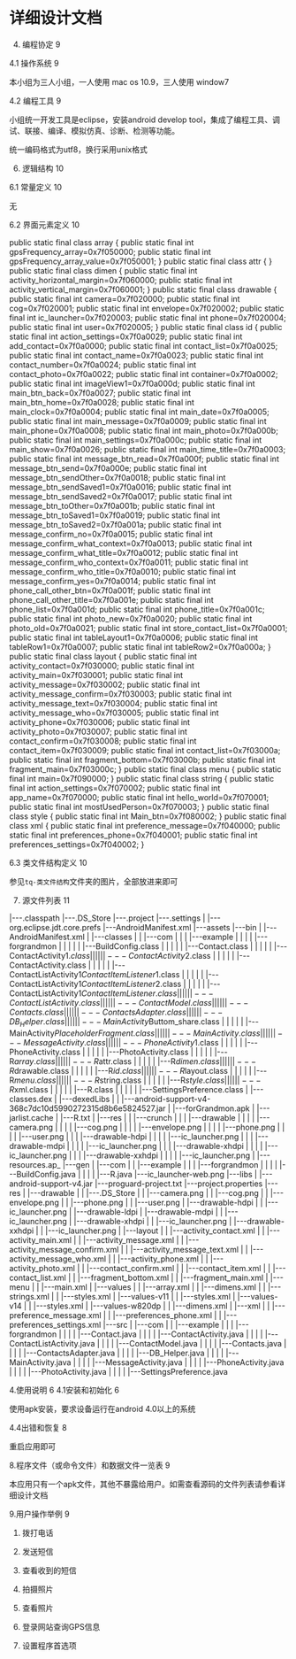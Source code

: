 # 详细设计文档4.	编程协定	94.1	操作系统	9
本小组为三人小组，一人使用 mac os 10.9，三人使用 window74.2	编程工具	9
小组统一开发工具是eclipse，安装android develop tool，集成了编程工具、调试、联接、编译、模拟仿真、诊断、检测等功能。
统一编码格式为utf8，换行采用unix格式6.	逻辑结构	10
6.1	常量定义	10
无6.2	界面元素定义	10

public static final class array {
        public static final int gpsFrequency_array=0x7f050000;
        public static final int gpsFrequency_array_value=0x7f050001;
    }
    public static final class attr {
    }
    public static final class dimen {
        public static final int activity_horizontal_margin=0x7f060000;
        public static final int activity_vertical_margin=0x7f060001;
    }
    public static final class drawable {
        public static final int camera=0x7f020000;
        public static final int cog=0x7f020001;
        public static final int envelope=0x7f020002;
        public static final int ic_launcher=0x7f020003;
        public static final int phone=0x7f020004;
        public static final int user=0x7f020005;
    }
    public static final class id {
        public static final int action_settings=0x7f0a0029;
        public static final int add_contact=0x7f0a0000;
        public static final int contact_list=0x7f0a0025;
        public static final int contact_name=0x7f0a0023;
        public static final int contact_number=0x7f0a0024;
        public static final int contact_photo=0x7f0a0022;
        public static final int container=0x7f0a0002;
        public static final int imageView1=0x7f0a000d;
        public static final int main_btn_back=0x7f0a0027;
        public static final int main_btn_home=0x7f0a0028;
        public static final int main_clock=0x7f0a0004;
        public static final int main_date=0x7f0a0005;
        public static final int main_message=0x7f0a0009;
        public static final int main_phone=0x7f0a0008;
        public static final int main_photo=0x7f0a000b;
        public static final int main_settings=0x7f0a000c;
        public static final int main_show=0x7f0a0026;
        public static final int main_time_title=0x7f0a0003;
        public static final int message_btn_read=0x7f0a000f;
        public static final int message_btn_send=0x7f0a000e;
        public static final int message_btn_sendOther=0x7f0a0018;
        public static final int message_btn_sendSaved1=0x7f0a0016;
        public static final int message_btn_sendSaved2=0x7f0a0017;
        public static final int message_btn_toOther=0x7f0a001b;
        public static final int message_btn_toSaved1=0x7f0a0019;
        public static final int message_btn_toSaved2=0x7f0a001a;
        public static final int message_confirm_no=0x7f0a0015;
        public static final int message_confirm_what_context=0x7f0a0013;
        public static final int message_confirm_what_title=0x7f0a0012;
        public static final int message_confirm_who_context=0x7f0a0011;
        public static final int message_confirm_who_title=0x7f0a0010;
        public static final int message_confirm_yes=0x7f0a0014;
        public static final int phone_call_other_btn=0x7f0a001f;
        public static final int phone_call_other_title=0x7f0a001e;
        public static final int phone_list=0x7f0a001d;
        public static final int phone_title=0x7f0a001c;
        public static final int photo_new=0x7f0a0020;
        public static final int photo_old=0x7f0a0021;
        public static final int store_contact_list=0x7f0a0001;
        public static final int tableLayout1=0x7f0a0006;
        public static final int tableRow1=0x7f0a0007;
        public static final int tableRow2=0x7f0a000a;
    }
    public static final class layout {
        public static final int activity_contact=0x7f030000;
        public static final int activity_main=0x7f030001;
        public static final int activity_message=0x7f030002;
        public static final int activity_message_confirm=0x7f030003;
        public static final int activity_message_text=0x7f030004;
        public static final int activity_message_who=0x7f030005;
        public static final int activity_phone=0x7f030006;
        public static final int activity_photo=0x7f030007;
        public static final int contact_confirm=0x7f030008;
        public static final int contact_item=0x7f030009;
        public static final int contact_list=0x7f03000a;
        public static final int fragment_bottom=0x7f03000b;
        public static final int fragment_main=0x7f03000c;
    }
    public static final class menu {
        public static final int main=0x7f090000;
    }
    public static final class string {
        public static final int action_settings=0x7f070002;
        public static final int app_name=0x7f070000;
        public static final int hello_world=0x7f070001;
        public static final int mostUsedPerson=0x7f070003;
    }
    public static final class style {
        public static final int Main_btn=0x7f080002;
    }
    public static final class xml {
        public static final int preference_message=0x7f040000;
        public static final int preferences_phone=0x7f040001;
        public static final int preferences_settings=0x7f040002;
    }6.3	类文件结构定义	10
参见`tq-类文件结构`文件夹的图片，全部放进来即可7.	源文件列表	11
|---.classpath
|---.DS_Store
|---.project
|---.settings
|        |---org.eclipse.jdt.core.prefs
|---AndroidManifest.xml
|---assets
|---bin
|    |---AndroidManifest.xml
|    |---classes
|    |      |---com
|    |      |    |---example
|    |      |    |      |---forgrandmon
|    |      |    |      |          |---BuildConfig.class
|    |      |    |      |          |---Contact.class
|    |      |    |      |          |---ContactActivity$1.class
|    |      |    |      |          |---ContactActivity$2.class
|    |      |    |      |          |---ContactActivity.class
|    |      |    |      |          |---ContactListActivity$1ContactItemListener$1.class
|    |      |    |      |          |---ContactListActivity$1ContactItemListener$2.class
|    |      |    |      |          |---ContactListActivity$1ContactItemListener.class
|    |      |    |      |          |---ContactListActivity.class
|    |      |    |      |          |---ContactModel.class
|    |      |    |      |          |---Contacts.class
|    |      |    |      |          |---ContactsAdapter.class
|    |      |    |      |          |---DB_Helper.class
|    |      |    |      |          |---MainActivity$Buttom_share.class
|    |      |    |      |          |---MainActivity$PlaceholderFragment.class
|    |      |    |      |          |---MainActivity.class
|    |      |    |      |          |---MessageActivity.class
|    |      |    |      |          |---PhoneActivity$1.class
|    |      |    |      |          |---PhoneActivity.class
|    |      |    |      |          |---PhotoActivity.class
|    |      |    |      |          |---R$array.class
|    |      |    |      |          |---R$attr.class
|    |      |    |      |          |---R$dimen.class
|    |      |    |      |          |---R$drawable.class
|    |      |    |      |          |---R$id.class
|    |      |    |      |          |---R$layout.class
|    |      |    |      |          |---R$menu.class
|    |      |    |      |          |---R$string.class
|    |      |    |      |          |---R$style.class
|    |      |    |      |          |---R$xml.class
|    |      |    |      |          |---R.class
|    |      |    |      |          |---SettingsPreference.class
|    |---classes.dex
|    |---dexedLibs
|    |        |---android-support-v4-368c7dc10d5990272315d8b6e5824527.jar
|    |---forGrandmon.apk
|    |---jarlist.cache
|    |---R.txt
|    |---res
|    |    |---crunch
|    |    |     |---drawable
|    |    |     |       |---camera.png
|    |    |     |       |---cog.png
|    |    |     |       |---envelope.png
|    |    |     |       |---phone.png
|    |    |     |       |---user.png
|    |    |     |---drawable-hdpi
|    |    |     |            |---ic_launcher.png
|    |    |     |---drawable-mdpi
|    |    |     |            |---ic_launcher.png
|    |    |     |---drawable-xhdpi
|    |    |     |             |---ic_launcher.png
|    |    |     |---drawable-xxhdpi
|    |    |     |              |---ic_launcher.png
|    |---resources.ap_
|---gen
|    |---com
|    |    |---example
|    |    |      |---forgrandmon
|    |    |      |          |---BuildConfig.java
|    |    |      |          |---R.java
|---ic_launcher-web.png
|---libs
|    |---android-support-v4.jar
|---proguard-project.txt
|---project.properties
|---res
|    |---drawable
|    |       |---.DS_Store
|    |       |---camera.png
|    |       |---cog.png
|    |       |---envelope.png
|    |       |---phone.png
|    |       |---user.png
|    |---drawable-hdpi
|    |            |---ic_launcher.png
|    |---drawable-ldpi
|    |---drawable-mdpi
|    |            |---ic_launcher.png
|    |---drawable-xhdpi
|    |             |---ic_launcher.png
|    |---drawable-xxhdpi
|    |              |---ic_launcher.png
|    |---layout
|    |     |---activity_contact.xml
|    |     |---activity_main.xml
|    |     |---activity_message.xml
|    |     |---activity_message_confirm.xml
|    |     |---activity_message_text.xml
|    |     |---activity_message_who.xml
|    |     |---activity_phone.xml
|    |     |---activity_photo.xml
|    |     |---contact_confirm.xml
|    |     |---contact_item.xml
|    |     |---contact_list.xml
|    |     |---fragment_bottom.xml
|    |     |---fragment_main.xml
|    |---menu
|    |    |---main.xml
|    |---values
|    |     |---array.xml
|    |     |---dimens.xml
|    |     |---strings.xml
|    |     |---styles.xml
|    |---values-v11
|    |         |---styles.xml
|    |---values-v14
|    |         |---styles.xml
|    |---values-w820dp
|    |            |---dimens.xml
|    |---xml
|    |    |---preference_message.xml
|    |    |---preferences_phone.xml
|    |    |---preferences_settings.xml
|---src
|    |---com
|    |    |---example
|    |    |      |---forgrandmon
|    |    |      |          |---Contact.java
|    |    |      |          |---ContactActivity.java
|    |    |      |          |---ContactListActivity.java
|    |    |      |          |---ContactModel.java
|    |    |      |          |---Contacts.java
|    |    |      |          |---ContactsAdapter.java
|    |    |      |          |---DB_Helper.java
|    |    |      |          |---MainActivity.java
|    |    |      |          |---MessageActivity.java
|    |    |      |          |---PhoneActivity.java
|    |    |      |          |---PhotoActivity.java
|    |    |      |          |---SettingsPreference.java

4.使用说明	64.1安装和初始化	6使用apk安装，要求设备运行在android 4.0以上的系统4.4出错和恢复	8
重启应用即可8.程序文件（或命令文件）和数据文件一览表	9
本应用只有一个apk文件，其他不暴露给用户。如需查看源码的文件列表请参看详细设计文档9.用户操作举例	9
1. 拨打电话
2. 发送短信
3. 查看收到的短信
4. 拍摄照片
5. 查看照片
6. 登录网站查询GPS信息
7. 设置程序首选项